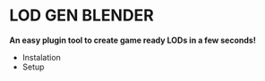 # LOD GEN BLENDER
**An easy plugin tool to create game ready LODs in a few seconds!**

* Instalation
* Setup





